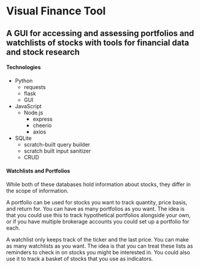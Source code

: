 # Visual Finance Tool

## A GUI for accessing and assessing portfolios and watchlists of stocks with tools for financial data and stock research

#### **Technologies**
- Python
  - requests
  - flask
  - GUI
- JavaScript
  - Node.js
    - express
    - cheerio
    - axios
- SQLite
  - scratch-built query builder
  - scratch built input sanitizer
  - CRUD

#### Watchlists and Portfolios
While both of these databases hold information about stocks, they differ in the scope of information.

A portfolio can be used for stocks you want to track quantity, price basis, and return for.
You can have as many portfolios as you want.
The idea is that you could use this to track hypothetical portfolios alongside your own, or if you have multiple brokerage accounts you could set up a portfolio for each.

A watchlist only keeps track of the ticker and the last price.
You can make as many watchlists as you want.
The idea is that you can treat these lists as reminders to check in on stocks you might be interested in. You could also use it to track a basket of stocks that you use as indicators.

